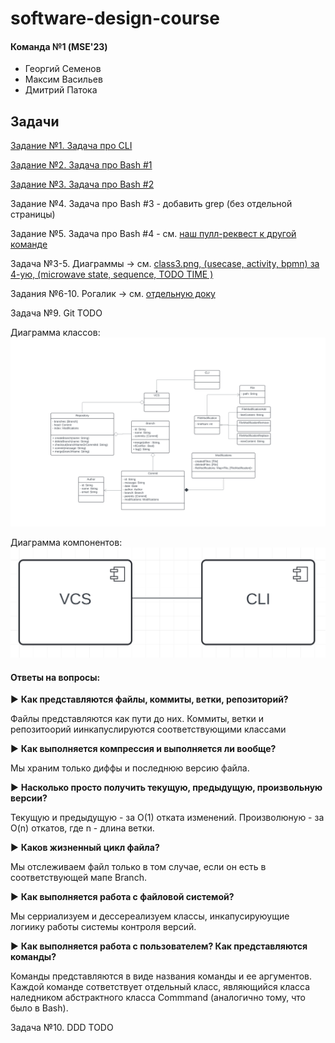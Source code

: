 # software-design-course

#### Команда №1 (MSE'23)
- Георгий Семенов
- Максим Васильев
- Дмитрий Патока

## Задачи

[Задание №1. Задача про CLI](./hw1-cli/)

[Задание №2. Задача про Bash #1](./hw2-bash1/)

[Задание №3. Задача про Bash #2](./hw3-bash2/)

Задание №4. Задача про Bash #3 - добавить grep (без отдельной страницы)

Задание №5. Задача про Bash #4 - см. [наш пулл-реквест к другой команде](https://github.com/HaskSy/oh-my-gosh/pull/5)

Задача №3-5. Диаграммы -> см. [class3.png, (usecase, activity, bpmn) за 4-ую, (microwave state, sequence, TODO TIME )](https://github.com/gvsem/software-design-course/tree/hw5/class-work)

Задания №6-10. Рогалик -> см. [отдельную доку](./roguelike/)

Задача №9. Git TODO

Диаграмма классов:
![](./class-work/gitclassUML.png)

Диаграмма компонентов:
![](./class-work/gitcomponentsUML.png)

#### Ответы на вопросы:

▶ **Как представляются файлы, коммиты, ветки, репозиторий?**

Файлы представляются как пути до них. Коммиты, ветки и репозитоорий иинкапуслируются соответствующими классами

▶ **Как выполняется компрессия и выполняется ли вообще?**

Мы храним только диффы и последнюю версию файла.

▶ **Насколько просто получить текущую, предыдущую, произвольную версии?**

Текущую и предыдущую - за O(1) отката изменений. Произволюную - за O(n) откатов, где n - длина ветки.

▶ **Каков жизненный цикл файла?**

Мы отслеживаем файл только в том случае, если он есть в соответствующей мапе Branch.

▶ **Как выполняется работа с файловой системой?**

Мы серриализуем и дессереализуем классы, инкапусируюущие логиику работы системы контроля версий.

▶ **Как выполняется работа с пользователем? Как представляются команды?**

Команды представляются в виде названия команды и ее аргументов. Каждой команде сответствует отдельный класс, являющийся класса наледником абстрактного класса Commmand (аналогично тому, что было в Bash).


Задача №10. DDD TODO
